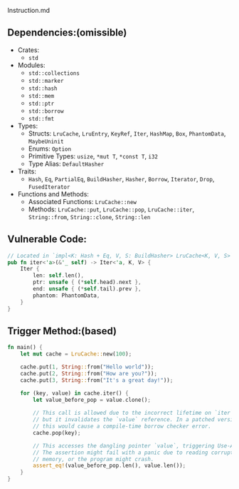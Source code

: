 Instruction.md

## Dependencies:(omissible)
- Crates:
  - `std`
- Modules:
  - `std::collections`
  - `std::marker`
  - `std::hash`
  - `std::mem`
  - `std::ptr`
  - `std::borrow`
  - `std::fmt`
- Types:
  - Structs: `LruCache`, `LruEntry`, `KeyRef`, `Iter`, `HashMap`, `Box`, `PhantomData`, `MaybeUninit`
  - Enums: `Option`
  - Primitive Types: `usize`, `*mut T`, `*const T`, `i32`
  - Type Alias: `DefaultHasher`
- Traits:
  - `Hash`, `Eq`, `PartialEq`, `BuildHasher`, `Hasher`, `Borrow`, `Iterator`, `Drop`, `FusedIterator`
- Functions and Methods:
  - Associated Functions: `LruCache::new`
  - Methods: `LruCache::put`, `LruCache::pop`, `LruCache::iter`, `String::from`, `String::clone`, `String::len`

## Vulnerable Code:
```rust
// Located in `impl<K: Hash + Eq, V, S: BuildHasher> LruCache<K, V, S>`
pub fn iter<'a>(&'_ self) -> Iter<'a, K, V> {
    Iter {
        len: self.len(),
        ptr: unsafe { (*self.head).next },
        end: unsafe { (*self.tail).prev },
        phantom: PhantomData,
    }
}
```

## Trigger Method:(based)
```rust
fn main() {
    let mut cache = LruCache::new(100);

    cache.put(1, String::from("Hello world"));
    cache.put(2, String::from("How are you?"));
    cache.put(3, String::from("It's a great day!"));

    for (key, value) in cache.iter() {
        let value_before_pop = value.clone();
        
        // This call is allowed due to the incorrect lifetime on `iter`,
        // but it invalidates the `value` reference. In a patched version,
        // this would cause a compile-time borrow checker error.
        cache.pop(key);

        // This accesses the dangling pointer `value`, triggering Use-After-Free.
        // The assertion might fail with a panic due to reading corrupted
        // memory, or the program might crash.
        assert_eq!(value_before_pop.len(), value.len());
    }
}
```
